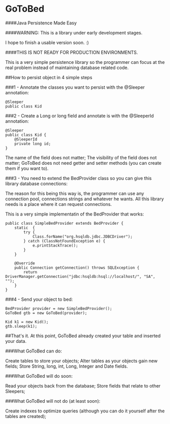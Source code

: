 GoToBed
=======

####Java Persistence Made Easy

####WARNING: This is a library under early development stages. 

I hope to finish a usable version soon. :)

####THIS IS NOT READY FOR PRODUCTION ENVIRONMENTS.

This is a very simple persistence library so the programmer can focus at the real problem instead of maintaining database related code.

##How to persist object in 4 simple steps

###1 - Annotate the classes you want to persist with the @Sleeper annotation:

	@Sleeper
	public class Kid 

###2 - Create a Long or long field and annotate is with the @SleeperId annotation:

	@Sleeper
	public class Kid {
		@SleeperId
		private long id;
	}

The name of the field does not matter;
The visibility of the field does not matter;
GoToBed does not need getter and setter methods (you can create them if you want to).

###3 - You need to extend the BedProvider class so you can give this library database connections:

The reason for this being this way is, the programmer can use any connection pool, connections strings and whatever he wants. All this library needs is a place where it can request connections.

This is a very simple implementatin of the BedProvider that works:

	public class SimpleBedProvider extends BedProvider {
		static  {
			try {
				Class.forName("org.hsqldb.jdbc.JDBCDriver");
			} catch (ClassNotFoundException e) {
				e.printStackTrace();
			}
		}
	
		@Override
		public Connection getConnection() throws SQLException {
			return DriverManager.getConnection("jdbc:hsqldb:hsql://localhost/", "SA", "");
		}
	}

###4 - Send your object to bed:

	BedProvider provider = new SimpleBedProvider();
	GoToBed gtb = new GoToBed(provider);
		
	Kid k1 = new Kid();
	gtb.sleep(k1);
		
##That's it. At this point, GoToBed already created your table and inserted your data.

###What GoToBed can do:

Create tables to store your objects;
Alter tables as your objects gain new fields;
Store String, long, int, Long, Integer and Date fields.

###What GoToBed will do soon:

Read your objects back from the database;
Store fields that relate to other Sleepers;

###What GoToBed will not do (at least soon):

Create indexes to optimize queries (although you can do it yourself after the tables are created);

